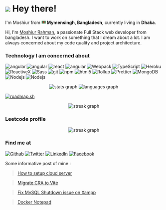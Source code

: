 <h1><img src="https://emojis.slackmojis.com/emojis/images/1536351075/4594/blob-wave.gif?1536351075" width="30"/> Hey there! </h1>

<p>I'm Moshiur from <img src="./assets/bangladesh.svg" width="13"/> <b>Mymensingh, Bangladesh</b>, currently living in <b>Dhaka</b>. </p>

Hi, I'm [Moshiur Rahman](https://twitter.com/moshiurse/), a passionate Full Stack web developer from bangladesh. I want to work on something that I dream about a lot. I am always concerned about my code quality and project architecture.

<h3>Technology I am concerned about</h3>
<p>
  <img alt="angular" src="https://img.shields.io/badge/-Javascript-1DA1F2?style=flat-square&logo=javascript&logoColor=yellow" />
  <img alt="angular" src="https://img.shields.io/badge/-Jquery-1DA1F2?style=flat-square&logo=jquery&logoColor=white" />
  <img alt="react" src="https://img.shields.io/badge/-React-087ea4?style=flat-square&logo=react&logoColor=white" />
  <img alt="angular" src="https://img.shields.io/badge/-Angular-DD0031?style=flat-square&logo=angular&logoColor=white" />
  <img alt="Webpack" src="https://img.shields.io/badge/-Webpack-8DD6F9?style=flat-square&logo=webpack&logoColor=white" /> 
  <img alt="TypeScript" src="https://img.shields.io/badge/-TypeScript-007ACC?style=flat-square&logo=typescript&logoColor=white" />
  <img alt="Heroku" src="https://img.shields.io/badge/-Heroku-430098?style=flat-square&logo=heroku&logoColor=white" />
  <img alt="ReactiveX" src="https://img.shields.io/badge/-RxJs-B7178C?style=flat-square&logo=reactivex&logoColor=white" />
  <img alt="Sass" src="https://img.shields.io/badge/-Sass-CC6699?style=flat-square&logo=sass&logoColor=white" />
  <img alt="git" src="https://img.shields.io/badge/-Git-F05032?style=flat-square&logo=git&logoColor=white" />
  <img alt="npm" src="https://img.shields.io/badge/-NPM-CB3837?style=flat-square&logo=npm&logoColor=white" />
  <img alt="html5" src="https://img.shields.io/badge/-HTML5-E34F26?style=flat-square&logo=html5&logoColor=white" />
  <img alt="Rollup" src="https://img.shields.io/badge/-Rollup-EC4A3F?style=flat-square&logo=rollup.js&logoColor=white" />
  <img alt="Prettier" src="https://img.shields.io/badge/-Prettier-F7B93E?style=flat-square&logo=prettier&logoColor=white" />
  <img alt="MongoDB" src="https://img.shields.io/badge/-MongoDB-13aa52?style=flat-square&logo=mongodb&logoColor=white" />
  <img alt="Nodejs" src="https://img.shields.io/badge/-Nodejs-43853d?style=flat-square&logo=Node.js&logoColor=white" />
  <img alt="Nodejs" src="https://img.shields.io/badge/-Firebase-1967D2?style=flat-square&logo=firebase&logoColor=FFE188" />
</p>

<div align="center">
  <img src="https://github-readme-stats.vercel.app/api?username=moshiurse&hide_title=false&hide_rank=false&show_icons=true&include_all_commits=true&count_private=true&disable_animations=false&theme=dracula&locale=en&hide_border=false" height="150" alt="stats graph"  />
  <img src="https://github-readme-stats.vercel.app/api/top-langs?username=moshiurse&locale=en&hide_title=false&layout=compact&card_width=320&langs_count=5&theme=dracula&hide_border=false" height="150" alt="languages graph"  />
</div>

[![roadmap.sh](https://api.roadmap.sh/v1-badge/tall/645790c405999de060bc5f05?variant=dark)](https://roadmap.sh)

<div align="center">
  <img src="https://streak-stats.demolab.com?user=moshiurse&locale=en&mode=daily&theme=dark&hide_border=false&border_radius=5&order=3" height="220" alt="streak graph"  />
</div>



### Leetcode profile
<div align="center">
  <img src="https://leetcode-stats-six.vercel.app/?username=moshiurse&theme=dark" height="220" alt="streak graph"  />
</div>

<h3>Find me at</h3>
<p><a href="https://github.com/moshiurse" target="_blank"><img alt="Github" src="https://img.shields.io/badge/GitHub-%2312100E.svg?&style=for-the-badge&logo=Github&logoColor=white" /></a> <a href="https://twitter.com/moshiurse" target="_blank"><img alt="Twitter" src="https://img.shields.io/badge/twitter-%231DA1F2.svg?&style=for-the-badge&logo=twitter&logoColor=white" /></a> <a href="https://www.linkedin.com/in/moshiur-rahman-98a103107" target="_blank"><img alt="LinkedIn" src="https://img.shields.io/badge/linkedin-%230077B5.svg?&style=for-the-badge&logo=linkedin&logoColor=white" /></a> <a href="https://www.facebook.com/moshiur.se" target="_blank"><img alt="Facebook" src="https://img.shields.io/badge/facebook-%2312100E.svg?&style=for-the-badge&logo=facebook&logoColor=white" /></a>
</p>

Some informative post of mine : 

> [How to setup cloud server](https://github.com/moshiurse/moshiurse/blob/main/Cloud-Server-Setup.md/)

> [Migrate CRA to Vite](https://github.com/moshiurse/moshiurse/blob/main/Migrate-CRA-to-vite.md/)

> [Fix MySQL Shutdown issue on Xampp](https://github.com/moshiurse/moshiurse/blob/main/fix-mysql-shutdown-unexpectedly-issue-xampp.md)

> [Docker Notepad](https://github.com/moshiurse/moshiurse/blob/main/Docker-Note.md)
